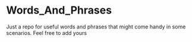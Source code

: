 # Words_And_Phrases
Just a repo for useful words and phrases that might come handy in some scenarios. Feel free to add yours
